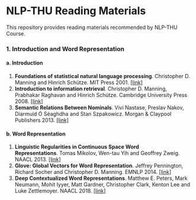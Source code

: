 # NLP-THU Reading Materials
This repository provides reading materials recommended by NLP-THU Course.

### 1. Introduction and Word Representation
#### a. Introduction
1. **Foundations of statistical natural language processing**. Christopher D. Manning and Hinrich Schütze. MIT Press 2001. [[link]](https://www.cs.vassar.edu/~cs366/docs/Manning_Schuetze_StatisticalNLP.pdf)
2. **Introduction to information retrieval**. Christopher D. Manning, Prabhakar Raghavan and Hinrich Schütze. Cambridge University Press 2008. [[link]](https://nlp.stanford.edu/IR-book/information-retrieval-book.html)
3. **Semantic Relations Between Nominals**. Vivi Nastase, Preslav Nakov, Diarmuid Ó Séaghdha and Stan Szpakowicz. Morgan & Claypool Publishers 2013. [[link]](https://www.morganclaypool.com/doi/abs/10.2200/S00489ED1V01Y201303HLT019)
#### b. Word Representation
1. **Linguistic Regularities in Continuous Space Word Representations**. Tomas Mikolov, Wen-tau Yih and Geoffrey Zweig. NAACL 2013. [[link]](https://www.microsoft.com/en-us/research/wp-content/uploads/2016/02/rvecs.pdf)
2. **Glove: Global Vectors for Word Representation**. Jeffrey Pennington, Richard Socher and Christopher D. Manning. EMNLP 2014. [[link]](https://nlp.stanford.edu/pubs/glove.pdf)
3. **Deep Contextualized Word Representations**. Matthew E. Peters, Mark Neumann, Mohit Iyyer, Matt Gardner, Christopher Clark, Kenton Lee and Luke Zettlemoyer. NAACL 2018. [[link]](https://arxiv.org/pdf/1802.05365.pdf)


